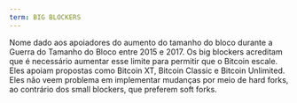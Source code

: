 ```yaml
---
term: BIG BLOCKERS
---
```


Nome dado aos apoiadores do aumento do tamanho do bloco durante a Guerra do Tamanho do Bloco entre 2015 e 2017. Os big blockers acreditam que é necessário aumentar esse limite para permitir que o Bitcoin escale. Eles apoiam propostas como Bitcoin XT, Bitcoin Classic e Bitcoin Unlimited. Eles não veem problema em implementar mudanças por meio de hard forks, ao contrário dos small blockers, que preferem soft forks.